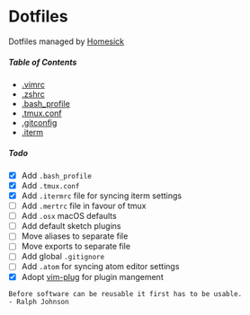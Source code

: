 # Dotfiles
Dotfiles managed by [Homesick](https://github.com/technicalpickles/homesick)

##### Table of Contents

- [.vimrc](https://github.com/Ghosh/dotfiles/blob/master/home/.vimrc)
- [.zshrc](https://github.com/Ghosh/dotfiles/blob/master/home/.zshrc)
- [.bash_profile](https://github.com/Ghosh/dotfiles/blob/master/home/.bash_profile)
- [.tmux.conf](https://github.com/Ghosh/dotfiles/blob/master/home/.tmux.conf)
- [.gitconfig](https://github.com/Ghosh/dotfiles/blob/master/home/.gitconfig)
- [.iterm](https://github.com/Ghosh/dotfiles/blob/master/home/.iterm/.iterm/com.googlecode.iterm2.plist)

##### Todo
- [x] Add `.bash_profile`
- [x] Add `.tmux.conf`
- [x] Add `.itermrc` file for syncing iterm settings
- [ ] Add `.mertrc` file in favour of tmux
- [ ] Add `.osx` macOS defaults
- [ ] Add default sketch plugins
- [ ] Move aliases to separate file
- [ ] Move exports to separate file
- [ ] Add global `.gitignore`
- [ ] Add `.atom` for syncing atom editor settings
- [x] Adopt [vim-plug](https://github.com/junegunn/vim-plug) for plugin mangement

```
Before software can be reusable it first has to be usable.
- Ralph Johnson
```
